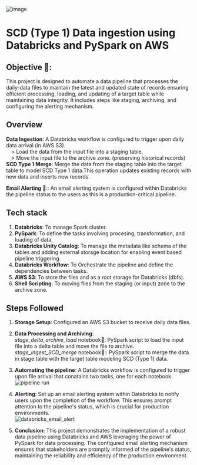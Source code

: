 ![image](https://github.com/user-attachments/assets/210aaf71-2863-4f10-b66f-02a5dd66fc09)

# SCD (Type 1) Data ingestion using Databricks and PySpark on AWS

## Objective 🥅:
This project is designed to automate a data pipeline that processes the daily-data files to maintain the latest and updated state of records ensuring efficient processing, loading, and updating of a target table while maintaining data integrity. It includes steps like staging, archiving, and configuring the alerting mechanism.

## Overview 
**Data Ingestion**: A Databricks workflow is configured to trigger upon daily data arrival (in AWS S3).<br/>
&emsp;> Load the data from the input file into a staging table.<br/>
&emsp;> Move the input file to the archive zone. (preserving historical records)<br/>
**SCD Type 1 Merge**: Merge the data from the staging table into the target table to model SCD Type 1 data.This operation updates existing records with new data and inserts new records.
    
**Email Alerting** 📧:: An email alerting system is configured within Databricks the pipeline status to the users as this is a production-critical pipeline.

## Tech stack<br/>
1. **Databricks**: To manage Spark cluster.<br/>
2. **PySpark**: To define the tasks involving procesing, transformation, and loading of data.<br/>
3. **Databricks Unity Catalog**: To manage the metadata like schema of the tables and adding external storage location for enabling event based pipeline triggering.<br/>
4. **Databricks Workflow**: To Orchestrate the pipeline and define the dependencies between tasks.<br/>
5. **AWS S3**: To store the files and as a root storage for Databricks (dbfs).<br/>
6.  **Shell Scripting**: To moving files from the staging (or input) zone to the archive zone.<br/>

## Steps Followed<br/>
1. **Storage Setup**: Configured an AWS S3 bucket to receive daily data files.
2. **Data Processing and Archiving**:<br/>
_stage_delta_archive_load_ notebook📓: PySpark script to load the input file into a delta table and move the file to archive.<br/>
_stage_ingest_SCD_merge_ notebook📓:: PySpark script to merge the data in stage table with the target table modeling SCD (Type 1) data.<br/>

3. **Automating the pipeline**:
A Databricks workflow is configured to trigger upon file arrival that conatains two tasks, one for each notebook.
    <br/>
    ![pipeline run](https://github.com/user-attachments/assets/c81a0ce2-b307-4b67-9ef3-deb80501b474)
    <br/>
5. **Alerting**:
Set up an email alerting system within Databricks to notify users upon the completion of the workflow. This ensures prompt attention to the pipeline's status, which is crucial for production environments.
    <br/>
    ![databricks_email_alert](https://github.com/user-attachments/assets/fc2e15ce-6c5b-4b5b-9b16-12cef25d42e7)
    <br/>
6. **Conclusion**:
This project demonstrates the implementation of a robust data pipeline using Databricks and AWS leveraging the power of PySpark for data processing. The configured email alerting mechanism ensures that stakeholders are promptly informed of the pipeline's status, maintaining the reliability and efficiency of the production environment.
